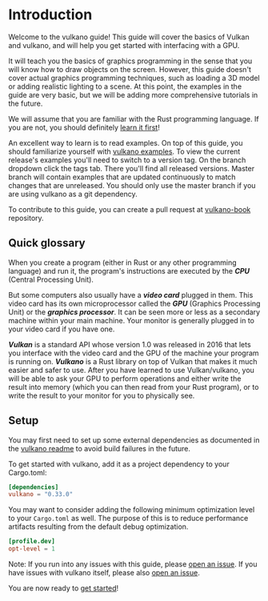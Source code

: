 # Introduction

Welcome to the vulkano guide! This guide will cover the basics of Vulkan and vulkano, and will help 
you get started with interfacing with a GPU.

It will teach you the basics of graphics programming in the sense that you will know how to draw 
objects on the screen. However, this guide doesn't cover actual graphics programming techniques, 
such as loading a 3D model or adding realistic lighting to a scene. At this point, the examples in 
the guide are very basic, but we will be adding more comprehensive tutorials in the future.

We will assume that you are familiar with the Rust programming language. If you are not, you should 
definitely [learn it first](https://www.rust-lang.org/documentation.html)!

An excellent way to learn is to read examples. On top of this guide, you should familiarize 
yourself with [vulkano examples](https://github.com/vulkano-rs/vulkano/tree/master/examples). To 
view the current release's examples you'll need to switch to a version tag. On the branch dropdown 
click the tags tab. There you'll find all released versions. Master branch will contain examples 
that are updated continuously to match changes that are unreleased. You should only use the master 
branch if you are using vulkano as a git dependency.

To contribute to this guide, you can create a pull request at 
[vulkano-book](https://github.com/vulkano-rs/vulkano-book) repository.

## Quick glossary

When you create a program (either in Rust or any other programming language) and run it, the
program's instructions are executed by the ***CPU*** (Central Processing Unit).

But some computers also usually have a ***video card*** plugged in them. This video card has its
own microprocessor called the ***GPU*** (Graphics Processing Unit) or the ***graphics processor***.
It can be seen more or less as a secondary machine within your main machine. Your monitor is
generally plugged in to your video card if you have one.

***Vulkan*** is a standard API whose version 1.0 was released in 2016 that lets you interface with
the video card and the GPU of the machine your program is running on. ***Vulkano*** is a Rust
library on top of Vulkan that makes it much easier and safer to use. After you have learned to
use Vulkan/vulkano, you will be able to ask your GPU to perform operations and either write the
result into memory (which you can then read from your Rust program), or to write the result to your
monitor for you to physically see.

## Setup

You may first need to set up some external dependencies as documented in the [vulkano 
readme](https://github.com/vulkano-rs/vulkano/blob/master/README.md#setup-and-troubleshooting) to 
avoid build failures in the future.

To get started with vulkano, add it as a project dependency to your Cargo.toml:

```toml
[dependencies]
vulkano = "0.33.0"
```

You may want to consider adding the following minimum optimization level to your `Cargo.toml` as 
well. The purpose of this is to reduce performance artifacts resulting from the default debug 
optimization.

```toml
[profile.dev]
opt-level = 1 
```

Note: If you run into any issues with this guide, please [open an 
issue](https://github.com/vulkano-rs/vulkano-book/issues). If you have issues with vulkano itself, 
please also [open an issue](https://github.com/vulkano-rs/vulkano/issues).

You are now ready to [get started](../initialization/initialization.html)!
